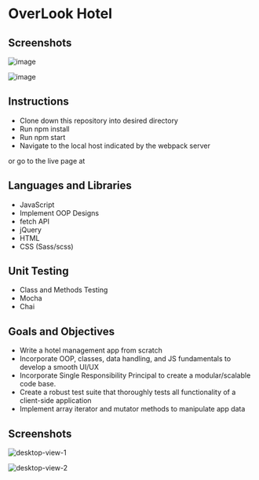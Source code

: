 # OverLook Hotel

## Screenshots

![image](https://user-images.githubusercontent.com/50842455/65120208-7f9a5800-d9aa-11e9-8dce-a7f2e0ae4937.png)

![image](https://user-images.githubusercontent.com/50842455/65119926-17e40d00-d9aa-11e9-9739-c008408d6885.png)

## Instructions

- Clone down this repository into desired directory
- Run npm install
- Run npm start
- Navigate to the local host indicated by the webpack server

or go to the live page at 

## Languages and Libraries

- JavaScript
- Implement OOP Designs
- fetch API
- jQuery
- HTML
- CSS (Sass/scss)

## Unit Testing

- Class and Methods Testing
- Mocha
- Chai

## Goals and Objectives

- Write a hotel management app from scratch
- Incorporate OOP, classes, data handling, and JS fundamentals to develop a smooth UI/UX
- Incorporate Single Responsibility Principal to create a modular/scalable code base.
- Create a robust test suite that thoroughly tests all functionality of a client-side application
- Implement array iterator and mutator methods to manipulate app data

## Screenshots

![desktop-view-1](screenshots/desktop-view-1.png)

![desktop-view-2](screenshots/desktop-view-2.png)
